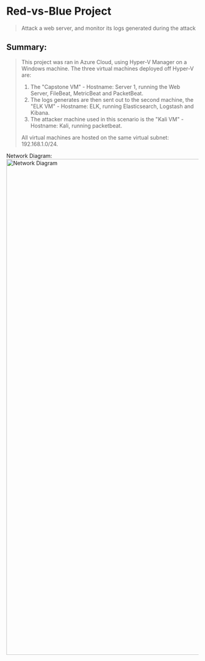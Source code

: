 # Red-vs-Blue Project

>Attack a web server, and monitor its logs generated during the attack

## Summary:

>This project was ran in Azure Cloud, using Hyper-V Manager on a Windows machine. The three virtual machines deployed off Hyper-V are: 
>
>1. The "Capstone VM" - Hostname: Server 1, running the Web Server, FileBeat, MetricBeat and PacketBeat. 
>2. The logs generates are then sent out to the second machine, the "ELK VM" - Hostname: ELK, running Elasticsearch, Logstash and Kibana. 
>3. The attacker machine used in this scenario is the "Kali VM" - Hostname: Kali, running packetbeat.
>
>All virtual machines are hosted on the same virtual subnet: 192.168.1.0/24.

Network Diagram:
<img width="1301" alt="Network Diagram" src="https://user-images.githubusercontent.com/90374994/155470755-b24bfbd8-3198-4cb1-b42b-b24092328429.png">



